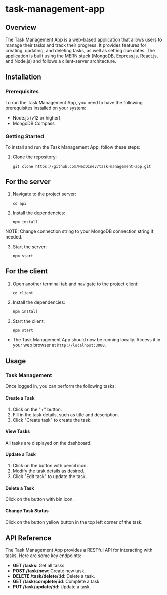 # task-management-app

## Overview
The Task Management App is a web-based application that allows users to manage their tasks and track their progress. It provides features for creating, updating, and deleting tasks, as well as setting due dates. The application is built using the MERN stack (MongoDB, Express.js, React.js, and Node.js) and follows a client-server architecture.

## Installation

### Prerequisites
To run the Task Management App, you need to have the following prerequisites installed on your system:
- Node.js (v12 or higher)
- MongoDB Compass

### Getting Started
To install and run the Task Management App, follow these steps:

1. Clone the repository:
   ```
   git clone https://github.com/NedDinev/task-management-app.git
   ```

## For the server

1. Navigate to the project server:
   ```
   cd api
   ```

2. Install the dependencies:
   ```
   npm install
   ```
NOTE: Change connection string to your MongoDB connection string if needed.

3. Start the server:
   ```
   npm start
   ```
## For the client

1. Open another terminal tab and navigate to the project client:
   ```
   cd client
   ```
2. Install the dependencies:
   ```
   npm install
   ```
3. Start the client:
   ```
   npm start
   ```
- The Task Management App should now be running locally. Access it in your web browser at `http://localhost:3000`.

## Usage


### Task Management
Once logged in, you can perform the following tasks:

#### Create a Task
1. Click on the "+" button.
2. Fill in the task details, such as title and description.
3. Click "Create task" to create the task.

#### View Tasks
All tasks are displayed on the dashboard.

#### Update a Task
1. Click on the button with pencil icon.
2. Modify the task details as desired.
3. Click "Edit task" to update the task.

#### Delete a Task
Click on the button with bin icon.

#### Change Task Status
Click on the button yellow button in the top left corner of the task.

## API Reference
The Task Management App provides a RESTful API for interacting with tasks. Here are some key endpoints:

- **GET /tasks**: Get all tasks.
- **POST /task/new**: Create new task.
- **DELETE /task/delete/:id**: Delete a task.
- **GET /task/complete/:id**: Complete a task.
- **PUT /task/update/:id**: Update a task.
